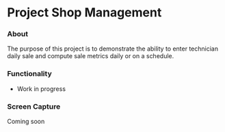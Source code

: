 # Project Shop Management
### About
The purpose of this project is to demonstrate the ability to enter technician daily sale and compute sale metrics daily or on a schedule.

### Functionality
* Work in progress
### Screen Capture
Coming soon
